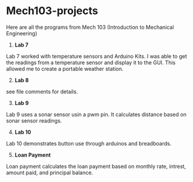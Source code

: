 # Mech103-projects
Here are all the programs from Mech 103 (Introduction to Mechanical Engineering)

1. **Lab 7**

Lab 7 worked with temperature sensors and Arduino Kits. I was able to get the readings from a temperature sensor and display it to the GUI. This allowed me to create a portable weather station.

2. **Lab 8**

see file comments for details. 

3. **Lab 9**

Lab 9 uses a sonar sensor usin a pwm pin. It calculates distance based on sonar sensor readings.

4. **Lab 10**

Lab 10 demonstrates button use through arduinos and breadboards.

5. **Loan Payment**

Loan payment calculates the loan payment based on monthly rate, intrest, amount paid, and principal balance.
